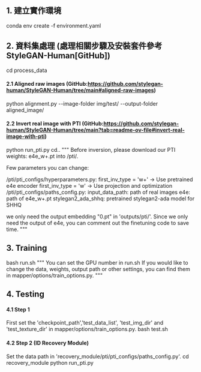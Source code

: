 ## 1. 建立實作環境
conda env create -f environment.yaml

## 2. 資料集處理 (處理相關步驟及安裝套件參考 StyleGAN-Human[GitHub])
cd process_data

#### 2.1 Aligned raw images (GitHub:https://github.com/stylegan-human/StyleGAN-Human/tree/main#aligned-raw-images)
python alignment.py --image-folder img/test/ --output-folder aligned_image/

#### 2.2 Invert real image with PTI (GitHub:https://github.com/stylegan-human/StyleGAN-Human/tree/main?tab=readme-ov-file#invert-real-image-with-pti)
python run_pti.py
cd..
"""
Before inversion, please download our PTI weights: e4e_w+.pt into /pti/.

Few parameters you can change:

/pti/pti_configs/hyperparameters.py:
first_inv_type = 'w+' -> Use pretrained e4e encoder
first_inv_type = 'w' -> Use projection and optimization
/pti/pti_configs/paths_config.py:
input_data_path: path of real images
e4e: path of e4e_w+.pt
stylegan2_ada_shhq: pretrained stylegan2-ada model for SHHQ

we only need the output embedding "0.pt" in 'outputs/pti/'. 
Since we only need the output of e4e, you can comment out the finetuning code to save time.
"""

## 3. Training
bash run.sh
"""
You can set the GPU number in run.sh
If you would like to change the data, weights, output path or other settings, 
you can find them in mapper/options/train_options.py.
"""

## 4. Testing

#### 4.1 Step 1
First set the 'checkpoint_path','test_data_list', 'test_img_dir' and 'test_texture_dir' in mapper/options/train_options.py.
bash test.sh

#### 4.2 Step  2 (ID Recovery Module)
Set the data path in 'recovery_module/pti/pti_configs/paths_config.py'.
cd recovery_module
python run_pti.py
